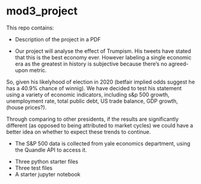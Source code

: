# mod3_project

This repo contains:
* Description of the project in a PDF
- Our project will analyse the effect of Trumpism. His tweets have stated that this is the best economy ever. However labeling a single economic era as the greatest in history is subjective because there’s no agreed-upon metric. 

So, given his likelyhood of election in 2020 (betfair implied odds suggest he has a 40.9% chance of winnig). We have decided to test his statement using a variety of economic indicators, including s&p 500 growth, unemployment rate, total public debt, US trade balance, GDP growth, (house prices?).

Through comparing to other presidents, if the results are significantly different (as opposed to being attributed to market cycles) we could have a better idea on whether to expect these trends to continue.
- The S&P 500 data is collected from yale economics department, using the Quandle API to access it.


* Three python starter files
* Three test files
* A starter jupyter notebook